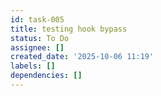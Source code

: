 ```yaml
---
id: task-005
title: testing hook bypass
status: To Do
assignee: []
created_date: '2025-10-06 11:19'
labels: []
dependencies: []
---
```




